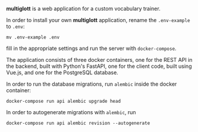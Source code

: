 __multiglott__ is a web application for a custom vocabulary trainer. 

In order to install your own __multiglott__ application, rename the `.env-example` to `.env`:

    mv .env-example .env

fill in the appropriate settings and run the server with `docker-compose`.


The application consists of three docker containers, one for the REST API in the backend, built with Python's FastAPI, one for the client code, built using Vue.js, and one for the PostgreSQL database.


In order to run the database migrations, run `alembic` inside the docker container:

    docker-compose run api alembic upgrade head


In order to autogenerate migrations with `alembic`, run

    docker-compose run api alembic revision --autogenerate